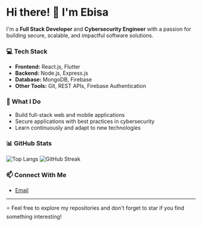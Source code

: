 # Hi there! 👋 I'm Ebisa

I'm a **Full Stack Developer** and **Cybersecurity Engineer** with a passion for building secure, scalable, and impactful software solutions.

### 💻 Tech Stack
- **Frontend:** React.js, Flutter
- **Backend:** Node.js, Express.js
- **Database:** MongoDB, Firebase 
- **Other Tools:** Git, REST APIs, Firebase Authentication

### 🚀 What I Do
- Build full-stack web and mobile applications
- Secure applications with best practices in cybersecurity
- Learn continuously and adapt to new technologies

### 📊 GitHub Stats
![Top Langs](https://github-readme-stats.vercel.app/api/top-langs/?username=Ebaisa&layout=compact&theme=default)
![GitHub Streak](https://streak-stats.demolab.com/?user=Ebaisa&theme=default)

### 📫 Connect With Me
- [Email](mailto:ebisabette@gmail.com)

---

⭐️ Feel free to explore my repositories and don't forget to star if you find something interesting!

